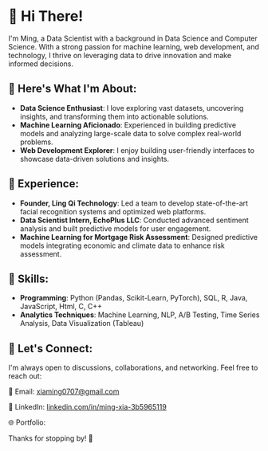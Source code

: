 # 👋 Hi There!
I'm Ming, a Data Scientist with a background in Data Science and Computer Science. With a strong passion for machine learning, web development, and technology, I thrive on leveraging data to drive innovation and make informed decisions.

## 🚀 Here's What I'm About:

- **Data Science Enthusiast**: I love exploring vast datasets, uncovering insights, and transforming them into actionable solutions.
- **Machine Learning Aficionado**: Experienced in building predictive models and analyzing large-scale data to solve complex real-world problems.
- **Web Development Explorer**: I enjoy building user-friendly interfaces to showcase data-driven solutions and insights.

## 💼 Experience:
- **Founder, Ling Qi Technology**: Led a team to develop state-of-the-art facial recognition systems and optimized web platforms.
- **Data Scientist Intern, EchoPlus LLC**: Conducted advanced sentiment analysis and built predictive models for user engagement.
- **Machine Learning for Mortgage Risk Assessment**: Designed predictive models integrating economic and climate data to enhance risk assessment.

## 🔧 Skills:
- **Programming**: Python (Pandas, Scikit-Learn, PyTorch), SQL, R, Java, JavaScript, Html, C, C++
- **Analytics Techniques**: Machine Learning, NLP, A/B Testing, Time Series Analysis, Data Visualization (Tableau)

## 💬 Let's Connect:

I'm always open to discussions, collaborations, and networking. Feel free to reach out:

📧 Email: xiaming0707@gmail.com 

💼 LinkedIn: [linkedin.com/in/ming-xia-3b5965119](https://www.linkedin.com/in/ming-xia-3b5965119/)  

🌐 Portfolio:  

Thanks for stopping by! 🚀
